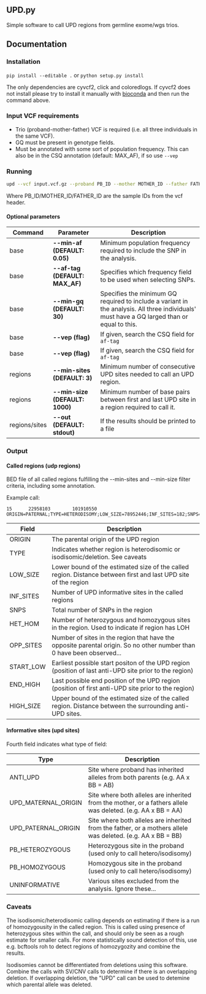 ## UPD.py

Simple software to call UPD regions from germline exome/wgs trios.

## Documentation

### Installation

`pip install --editable .` or `python setup.py install`

The only dependencies are cyvcf2, click and coloredlogs. If cyvcf2 does not install please try to install it 
manually with [bioconda](https://anaconda.org/bioconda/cyvcf2) and then run the command above.


### Input VCF requirements

* Trio (proband-mother-father) VCF is required (i.e. all three individuals in the same VCF).
* GQ must be present in genotype fields.
* Must be annotated with some sort of population frequency. This can also be in the CSQ annotation (default: MAX_AF), if so use `--vep`


### Running

```bash
upd --vcf input.vcf.gz --proband PB_ID --mother MOTHER_ID --father FATHER_ID regions --out upd_regions.bed
```

Where PB_ID/MOTHER_ID/FATHER_ID are the sample IDs from the vcf header.

#### Optional parameters
Command |Parameter | Description
------- |--------- | -----------
base | **--min-af (DEFAULT: 0.05)** | Minimum population frequency required to include the SNP in the analysis.
base | **--af-tag (DEFAULT: MAX_AF)** | Specifies which frequency field to be used when selecting SNPs.
base | **--min-gq (DEFAULT: 30)** | Specifies the minimum GQ required to include a variant in the analysis. All three individuals' must have a GQ larged than or equal to this.
base | **--vep (flag)** | If given, search the CSQ field for `af-tag`
base | **--vep (flag)** | If given, search the CSQ field for `af-tag`
regions | **--min-sites (DEFAULT: 3)** | Minimum number of consecutive UPD sites needed to call an UPD region.
regions | **--min-size (DEFAULT: 1000)** | Minimum number of base pairs between first and last UPD site in a region required to call it.
regions/sites | **--out (DEFAULT: stdout)** | If the results should be printed to a file


### Output

#### Called regions (udp regions)
BED file of all called regions fulfilling the --min-sites and --min-size filter criteria, including some annotation.

Example call:
```
15      22958103        101910550       ORIGIN=PATERNAL;TYPE=HETERODISOMY;LOW_SIZE=78952446;INF_SITES=182;SNPS=2896;HET_HOM=1275/1440;OPP_SITES=0;START_LOW=20170150;END_HIGH=102516492;HIGH_SIZE=82346342
```

Field | Description
----- | -----------
ORIGIN | The parental origin of the UPD region
TYPE | Indicates whether region is heterodisomic or isodisomic/deletion. See caveats
LOW_SIZE | Lower bound of the estimated size of the called region. Distance between first and last UPD site of the region
INF_SITES | Number of UPD informative sites in the called regions
SNPS | Total number of SNPs in the region
HET_HOM | Number of heterozygous and homozygous sites in the region. Used to indicate if region has LOH
OPP_SITES | Number of sites in the region that have the opposite parental origin. So no other number than 0 have been observed...
START_LOW | Earliest possible start positon of the UPD region (position of last anti-UPD site prior to the region)
END_HIGH | Last possible end position of the UPD region (position of first anti-UPD site prior to the region)
HIGH_SIZE | Upper bound of the estimated size of the called region. Distance between the surrounding anti-UPD sites.

#### Informative sites (upd sites)
Fourth field indicates what type of field:

Type | Description
---- | -----------
ANTI_UPD | Site where proband has inherited alleles from both parents (e.g. AA x BB = AB)
UPD_MATERNAL_ORIGIN | Site where both alleles are inherited from the mother, or a fathers allele was deleted. (e.g. AA x BB = AA)
UPD_PATERNAL_ORIGIN | Site where both alleles are inherited from the father, or a mothers allele was deleted. (e.g. AA x BB = BB)
PB_HETEROZYGOUS | Heterozygous site in the proband (used only to call hetero/isodisomy)
PB_HOMOZYGOUS | Homozygous site in the proband (used only to call hetero/isodisomy)
UNINFORMATIVE | Various sites excluded from the analysis. Ignore these...


### Caveats
The isodisomic/heterodisomic calling depends on estimating if there is a run of homozygousity in the called region. This is called using presence of heterozygous sites within the call, and should only be seen as a rough estimate for smaller calls. For more statistically sound detection of this, use e.g. bcftools roh to detect regions of homozygozity and combine the results.

Isodisomies cannot be differentiated from deletions using this software. Combine the calls with SV/CNV calls to determine if there is an overlapping deletion. If overlapping deletion, the "UPD" call can be used to detemine which parental allele was deleted.




